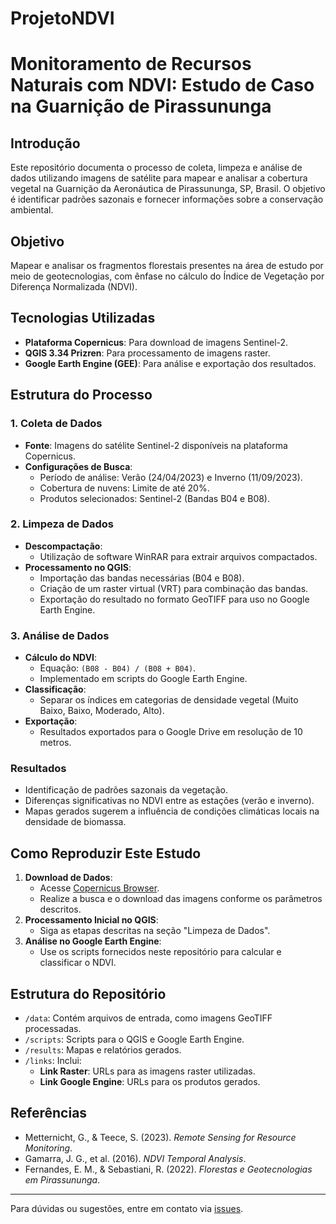 # ProjetoNDVI
 
# Monitoramento de Recursos Naturais com NDVI: Estudo de Caso na Guarnição de Pirassununga

## Introdução
Este repositório documenta o processo de coleta, limpeza e análise de dados utilizando imagens de satélite para mapear e analisar a cobertura vegetal na Guarnição da Aeronáutica de Pirassununga, SP, Brasil. O objetivo é identificar padrões sazonais e fornecer informações sobre a conservação ambiental.

## Objetivo
Mapear e analisar os fragmentos florestais presentes na área de estudo por meio de geotecnologias, com ênfase no cálculo do Índice de Vegetação por Diferença Normalizada (NDVI).

## Tecnologias Utilizadas
- **Plataforma Copernicus**: Para download de imagens Sentinel-2.
- **QGIS 3.34 Prizren**: Para processamento de imagens raster.
- **Google Earth Engine (GEE)**: Para análise e exportação dos resultados.

## Estrutura do Processo
### 1. Coleta de Dados
- **Fonte**: Imagens do satélite Sentinel-2 disponíveis na plataforma Copernicus.
- **Configurações de Busca**:
  - Período de análise: Verão (24/04/2023) e Inverno (11/09/2023).
  - Cobertura de nuvens: Limite de até 20%.
  - Produtos selecionados: Sentinel-2 (Bandas B04 e B08).

### 2. Limpeza de Dados
- **Descompactação**:
  - Utilização de software WinRAR para extrair arquivos compactados.
- **Processamento no QGIS**:
  - Importação das bandas necessárias (B04 e B08).
  - Criação de um raster virtual (VRT) para combinação das bandas.
  - Exportação do resultado no formato GeoTIFF para uso no Google Earth Engine.

### 3. Análise de Dados
- **Cálculo do NDVI**:
  - Equação: `(B08 - B04) / (B08 + B04)`.
  - Implementado em scripts do Google Earth Engine.
- **Classificação**:
  - Separar os índices em categorias de densidade vegetal (Muito Baixo, Baixo, Moderado, Alto).
- **Exportação**:
  - Resultados exportados para o Google Drive em resolução de 10 metros.

### Resultados
- Identificação de padrões sazonais da vegetação.
- Diferenças significativas no NDVI entre as estações (verão e inverno).
- Mapas gerados sugerem a influência de condições climáticas locais na densidade de biomassa.

## Como Reproduzir Este Estudo
1. **Download de Dados**:
   - Acesse [Copernicus Browser](https://scihub.copernicus.eu/).
   - Realize a busca e o download das imagens conforme os parâmetros descritos.
2. **Processamento Inicial no QGIS**:
   - Siga as etapas descritas na seção "Limpeza de Dados".
3. **Análise no Google Earth Engine**:
   - Use os scripts fornecidos neste repositório para calcular e classificar o NDVI.

## Estrutura do Repositório
- `/data`: Contém arquivos de entrada, como imagens GeoTIFF processadas.
- `/scripts`: Scripts para o QGIS e Google Earth Engine.
- `/results`: Mapas e relatórios gerados.
- `/links`: Inclui:
  - **Link Raster**: URLs para as imagens raster utilizadas.
  - **Link Google Engine**: URLs para os produtos gerados.
## Referências
- Metternicht, G., & Teece, S. (2023). *Remote Sensing for Resource Monitoring*.
- Gamarra, J. G., et al. (2016). *NDVI Temporal Analysis*.
- Fernandes, E. M., & Sebastiani, R. (2022). *Florestas e Geotecnologias em Pirassununga*.

---
Para dúvidas ou sugestões, entre em contato via [issues](https://github.com/seu-repositorio/issues).
